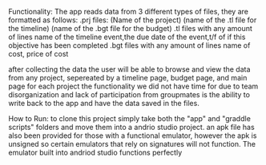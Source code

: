 Functionality:
The app reads data from 3 different types of files, they are formatted as follows:
.prj files:
  (Name of the project)
  (name of the .tl file for the timeline)
  (name of the .bgt file for the budget)
.tl files with any amount of lines
  name of the timeline event,the due date of the event,t/f of if this objective has been completed
.bgt files with any amount of lines
  name of cost, price of cost

after collecting the data the user will be able to browse and view the data from any project, sepereated by a timeline page, budget page, and main page for each project
the functionality we did not have time for due to team disorganization and lack of participation from groupmates
is the ability to write back to the app and have the data saved in the files.

How to Run:
to clone this project simply take both the "app" and "graddle scripts" folders and move them into a andrio studio project.
an apk file has also been provided for those with a functional emulator, however the apk is unsigned so certain emulators that rely on signatures will not function.
The emulator built into andriod studio functions perfectly
